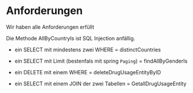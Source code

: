 # Anforderungen

Wir haben alle Anforderungen erfüllt

Die Methode AllByCountryIs ist SQL Injection anfällig.

- ein SELECT mit mindestens zwei WHERE = distinctCountries

- ein SELECT mit Limit (bestenfals mit spring `Paging`) = findAllByGenderIs

- ein DELETE mit einem WHERE = deleteDrugUsageEntityByID

- ein SELECT mit einem JOIN der zwei Tabellen = GetallDrugUsageEntity